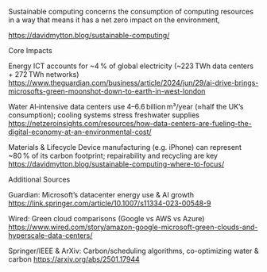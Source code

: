 Sustainable computing concerns the consumption of computing resources in a way that means it has a net zero impact on the environment,

https://davidmytton.blog/sustainable-computing/

Core Impacts

Energy
ICT accounts for ~4 % of global electricity (~223 TWh data centers + 272 TWh networks) 
https://www.theguardian.com/business/article/2024/jun/29/ai-drive-brings-microsofts-green-moonshot-down-to-earth-in-west-london


Water
AI‑intensive data centers use 4–6.6 billion m³/year (≈half the UK’s consumption); cooling systems stress freshwater supplies 
https://netzeroinsights.com/resources/how-data-centers-are-fueling-the-digital-economy-at-an-environmental-cost/


Materials & Lifecycle
Device manufacturing (e.g. iPhone) can represent ~80 % of its carbon footprint; repairability and recycling are key
https://davidmytton.blog/sustainable-computing-where-to-focus/

Additional Sources

Guardian: Microsoft’s datacenter energy use & AI growth 
https://link.springer.com/article/10.1007/s11334-023-00548-9

Wired: Green cloud comparisons (Google vs AWS vs Azure) 
https://www.wired.com/story/amazon-google-microsoft-green-clouds-and-hyperscale-data-centers/

Springer/IEEE & ArXiv: Carbon/scheduling algorithms, co-optimizing water & carbon 
https://arxiv.org/abs/2501.17944
